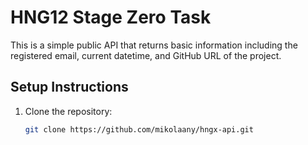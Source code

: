 # HNG12 Stage Zero Task
This is a simple public API that returns basic information including the registered email, current datetime, and GitHub URL of the project.

## Setup Instructions

1. Clone the repository:
   ```bash
   git clone https://github.com/mikolaany/hngx-api.git
